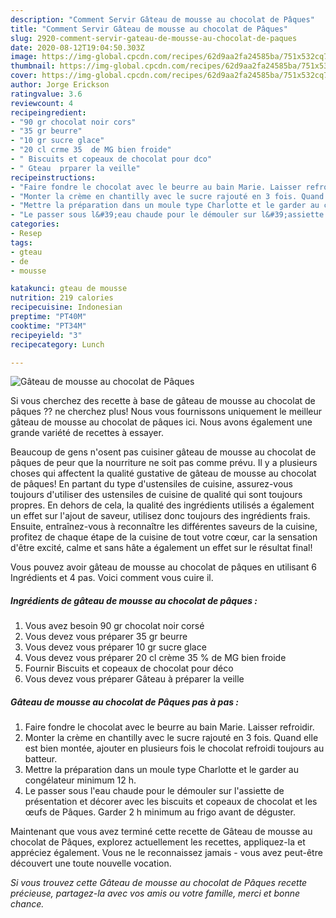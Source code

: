 ```yaml
---
description: "Comment Servir Gâteau de mousse au chocolat de Pâques"
title: "Comment Servir Gâteau de mousse au chocolat de Pâques"
slug: 2920-comment-servir-gateau-de-mousse-au-chocolat-de-paques
date: 2020-08-12T19:04:50.303Z
image: https://img-global.cpcdn.com/recipes/62d9aa2fa24585ba/751x532cq70/gateau-de-mousse-au-chocolat-de-paques-photo-principale-de-la-recette.jpg
thumbnail: https://img-global.cpcdn.com/recipes/62d9aa2fa24585ba/751x532cq70/gateau-de-mousse-au-chocolat-de-paques-photo-principale-de-la-recette.jpg
cover: https://img-global.cpcdn.com/recipes/62d9aa2fa24585ba/751x532cq70/gateau-de-mousse-au-chocolat-de-paques-photo-principale-de-la-recette.jpg
author: Jorge Erickson
ratingvalue: 3.6
reviewcount: 4
recipeingredient:
- "90 gr chocolat noir cors"
- "35 gr beurre"
- "10 gr sucre glace"
- "20 cl crme 35  de MG bien froide"
- " Biscuits et copeaux de chocolat pour dco"
- " Gteau  prparer la veille"
recipeinstructions:
- "Faire fondre le chocolat avec le beurre au bain Marie. Laisser refroidir."
- "Monter la crème en chantilly avec le sucre rajouté en 3 fois. Quand elle est bien montée, ajouter en plusieurs fois le chocolat refroidi toujours au batteur."
- "Mettre la préparation dans un moule type Charlotte et le garder au congélateur minimum 12 h."
- "Le passer sous l&#39;eau chaude pour le démouler sur l&#39;assiette de présentation et décorer avec les biscuits et copeaux de chocolat et les œufs de Pâques. Garder 2 h minimum au frigo avant de déguster."
categories:
- Resep
tags:
- gteau
- de
- mousse

katakunci: gteau de mousse 
nutrition: 219 calories
recipecuisine: Indonesian
preptime: "PT40M"
cooktime: "PT34M"
recipeyield: "3"
recipecategory: Lunch

---
```



![Gâteau de mousse au chocolat de Pâques](https://img-global.cpcdn.com/recipes/62d9aa2fa24585ba/751x532cq70/gateau-de-mousse-au-chocolat-de-paques-photo-principale-de-la-recette.jpg)

Si vous cherchez des recette à base de gâteau de mousse au chocolat de pâques ?? ne cherchez plus! Nous vous fournissons uniquement le meilleur gâteau de mousse au chocolat de pâques ici. Nous avons également une grande variété de recettes à essayer.

Beaucoup de gens n'osent pas cuisiner gâteau de mousse au chocolat de pâques de peur que la nourriture ne soit pas comme prévu. Il y a plusieurs choses qui affectent la qualité gustative de gâteau de mousse au chocolat de pâques! En partant du type d'ustensiles de cuisine, assurez-vous toujours d'utiliser des ustensiles de cuisine de qualité qui sont toujours propres. En dehors de cela, la qualité des ingrédients utilisés a également un effet sur l'ajout de saveur, utilisez donc toujours des ingrédients frais. Ensuite, entraînez-vous à reconnaître les différentes saveurs de la cuisine, profitez de chaque étape de la cuisine de tout votre cœur, car la sensation d'être excité, calme et sans hâte a également un effet sur le résultat final!

<!--inarticleads1-->

Vous pouvez avoir gâteau de mousse au chocolat de pâques en utilisant 6 Ingrédients et 4 pas. Voici comment vous cuire il.

##### Ingrédients de gâteau de mousse au chocolat de pâques :

1. Vous avez besoin 90 gr chocolat noir corsé
1. Vous devez vous préparer 35 gr beurre
1. Vous devez vous préparer 10 gr sucre glace
1. Vous devez vous préparer 20 cl crème 35 % de MG bien froide
1. Fournir  Biscuits et copeaux de chocolat pour déco
1. Vous devez vous préparer  Gâteau à préparer la veille




<!--inarticleads2-->

##### Gâteau de mousse au chocolat de Pâques pas à pas :

1. Faire fondre le chocolat avec le beurre au bain Marie. Laisser refroidir.
1. Monter la crème en chantilly avec le sucre rajouté en 3 fois. Quand elle est bien montée, ajouter en plusieurs fois le chocolat refroidi toujours au batteur.
1. Mettre la préparation dans un moule type Charlotte et le garder au congélateur minimum 12 h.
1. Le passer sous l&#39;eau chaude pour le démouler sur l&#39;assiette de présentation et décorer avec les biscuits et copeaux de chocolat et les œufs de Pâques. Garder 2 h minimum au frigo avant de déguster.




<!--inarticleads1-->

<p>
Maintenant que vous avez terminé cette recette de Gâteau de mousse au chocolat de Pâques, explorez actuellement les recettes, appliquez-la et appréciez également. Vous ne le reconnaissez jamais - vous avez peut-être découvert une toute nouvelle vocation.
</p>

<p>
<i>Si vous trouvez cette Gâteau de mousse au chocolat de Pâques recette précieuse, partagez-la avec vos amis ou votre famille, merci et bonne chance.</i>
</p>
